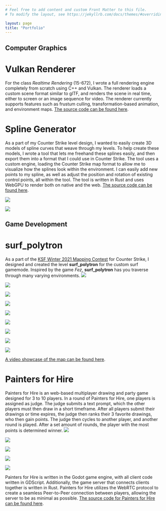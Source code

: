 ```yaml
---
# Feel free to add content and custom Front Matter to this file.
# To modify the layout, see https://jekyllrb.com/docs/themes/#overriding-theme-defaults

layout: page
title: "Portfolio"
---
```

## Computer Graphics
# Vulkan Renderer
For the class _Realtime Rendering_ (15-672), I wrote a full rendering engine completely from scratch using C++ and Vulkan.
The renderer loads a custom scene format similar to glTF, and renders the scene in real time, either to screen or an image sequence for video.
The renderer currently supports features such as frustum culling, transformation-based animation, and environment maps.
[The source code can be found here](https://github.com/TheDevelo/vulkan-renderer).

# Spline Generator
As a part of my Counter Strike level design, I wanted to easily create 3D models of spline curves that weave through my levels.
To help create these models, I wrote a tool that lets me freehand these splines easily, and then export them into a format that I could use in Counter Strike.
The tool uses a custom engine, loading the Counter Strike map format to allow me to visualize how the splines look within the environment.
I can easily add new points to my spline, as well as adjust the position and rotation of existing control points, all within the tool.
The tool is written in Rust and uses WebGPU to render both on native and the web. [The source code can be found here](https://github.com/TheDevelo/botpath-generator/tree/rust).

![](/assets/spline1.png)

![](/assets/spline2.png)

## Game Development
# surf_polytron
As a part of the [KSF Winter 2021 Mapping Contest](https://www.youtube.com/watch?v=kLc7ZYVy6ro) for Counter Strike, I designed and created the level **surf_polytron** for the custom surf gamemode. Inspired by the game _Fez_, **surf_polytron** has you traverse through many varying environments.
![](/assets/poly1.png)

![](/assets/poly2.png)

![](/assets/poly3.png)

![](/assets/poly4.png)

![](/assets/poly5.png)

![](/assets/poly6.png)

![](/assets/poly7.png)

![](/assets/poly8.png)

![](/assets/poly9.png)

[A video showcase of the map can be found here](https://youtu.be/mPkLjx4JwGs).

# Painters for Hire
Painters for Hire is an web-based multiplayer drawing and party game designed for 3 to 10 players. In a round of Painters for Hire, one players is assigned as judge. The judge submits a text prompt, which the other players must then draw in a short timeframe. After all players submit their drawings or time expires, the judge then ranks their 3 favorite drawings, who then gain points. The judge then cycles to another player, and another round is played. After a set amount of rounds, the player with the most points is determined winner.
![](/assets/pfh1.png)

![](/assets/pfh2.png)

![](/assets/pfh4.png)

![](/assets/pfh3.png)

![](/assets/pfh5.png)

Painters for Hire is written in the Godot game engine, with all client code written in GDScript. Additionally, the game server that connects clients together is written in Rust. Painters for Hire utilizes the WebRTC protocol to create a seamless Peer-to-Peer connection between players, allowing the server to be as minimal as possible. [The source code for Painters for Hire can be found here](https://github.com/TheDevelo/painters-for-hire).
